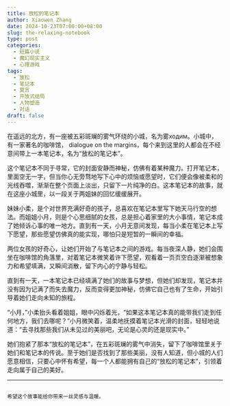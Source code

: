 ```yaml
---
title: 放松的笔记本
author: Xiaowen Zhang
date: 2024-10-23T07:00:00+08:00
slug: the-relaxing-notebook
type: post
categories:
  - 短篇小说
  - 魔幻现实主义
  - 心理游戏
tags:
  - 放松
  - 笔记本
  - 莫言
  - 开放式结局
  - 人物塑造
  - 对话
draft: false
---
```


在遥远的北方，有一座被五彩斑斓的雾气环绕的小城，名为雾ходим。小城中，有一家著名的咖啡馆， dialogue on the margins，每个来到这里的人都会在不经意间带上一本笔记本，名为“放松的笔记本”。

这个笔记本不同于寻常，它的封面安静而神秘，仿佛有着某种魔力。打开笔记本，里面空无一字，但当你心无旁骛地写下心中的烦恼或愿望时，它们便会像被柔和的光线吞噬，渐渐在整个页面上淡出，只留下一片纯净的白。这本笔记本的故事，就在这座小城里，以一段关于两姐妹的回忆缓缓展开。

妹妹小柔，是个对世界充满好奇的孩子，总喜欢在笔记本里写下她天马行空的想法。而姐姐小月，则是个心思细腻的女孩，总是担心着家里的大小事情，笔记本成了她倾诉心事的唯一地方。直到有一天，小月无意间发现，每当小柔在笔记本上写下愿望，那些愿望仿佛真的能实现，哪怕只是短暂的一瞬间的幸福。

两位女孩的好奇心，让她们开始了与笔记本之间的游戏。每当夜深人静，她们会围坐在咖啡馆的角落里，对着笔记本微笑着许下愿望，观看着一页页空白逐渐被想象力和希望填满，又瞬间消散，留下内心的宁静与轻松。

直到有一天，一本笔记本已经填满了她们的故事与梦想，但她们却发现，笔记本并没有因为记满了而失去魔力，反而变得更加神秘，仿佛它自己也有了生命，开始引导着她们走向未知的旅程。

“小月，”小柔抬头看着姐姐，眼中闪烁着光，“如果这本笔记本真的能带我们走到任何地方，我们去哪呢？”小月微笑着，温柔地抚摸着笔记本光滑的封面，轻轻地说道：“去寻找那些我们从未见过的美丽吧，无论是心灵的还是现实中。”

她们抱紧了那本“放松的笔记本”，在五彩斑斓的雾气中消失，留下了咖啡馆里关于她们和笔记本的传说。至于她们是否找到了那些美丽，没有人知道，但小城的人们愿意相信，只要心中怀有希望，每一个人都能拥有自己的“放松的笔记本”，引领着走向属于自己的美好。

---
```

希望这个故事能给你带来一丝灵感与温暖。
